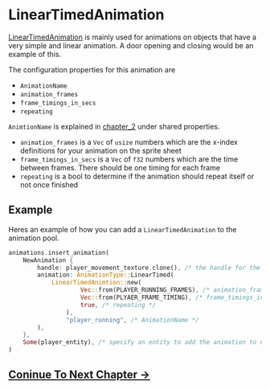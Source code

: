 # LinearTimedAnimation

[LinearTimedAnimation](https://docs.rs/bevy_animations/latest/bevy_animations/struct.LinearTimedAnimation.html) is mainly used for animations on objects that have a very simple and linear animation. A door opening and closing would be an example of this.

The configuration properties for this animation are

* `AnimationName`
* `animation_frames`
* `frame_timings_in_secs`
* `repeating`

`AnimtionName` is explained in [chapter_2](./chapter_2.md#shared-properties) under shared properties.

* `animation_frames` is a `Vec` of `usize` numbers which are the x-index definitions for your animation on the sprite sheet
* `frame_timings_in_secs` is a `Vec` of `f32` numbers which are the time between frames. There should be one timing for each frame
* `repeating` is a bool to determine if the animation should repeat itself or not once finished

## Example

Heres an example of how you can add a `LinearTimedAnimation` to the animation pool.

```rust
animations.insert_animation(
    NewAnimation {
        handle: player_movement_texture.clone(), /* the handle for the TextureAtlas */
        animation: AnimationType::LinearTimed(
            LinearTimedAnimtion::new(
                    Vec::from(PLAYER_RUNNING_FRAMES), /* animation_frames */
                    Vec::from(PLYAER_FRAME_TIMING), /* frame_timings_in_secs */
                    true, /* repeating */
                ),
                "player_running", /* AnimationName */
        ),
    },
    Some(player_entity), /* specify an entity to add the animation to now instead of later */
)
```

## [Coninue To Next Chapter ->](./chapter_8.md)

